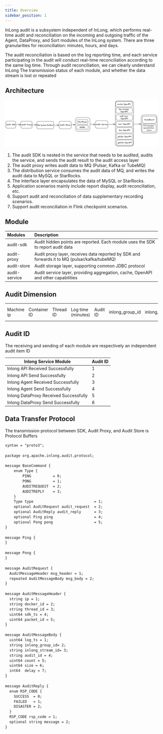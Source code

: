 ```yaml
---
title: Overview
sidebar_position: 1
---
```


InLong audit is a subsystem independent of InLong, which performs real-time audit and reconciliation on the incoming and outgoing traffic of the Agent, DataProxy, and Sort modules of the InLong system.
There are three granularities for reconciliation: minutes, hours, and days.

The audit reconciliation is based on the log reporting time, and each service participating in the audit will conduct real-time reconciliation according to the same log time. Through audit reconciliation, we can clearly understand InLong
The transmission status of each module, and whether the data stream is lost or repeated

## Architecture
![](img/audit_architecture.png)
1. The audit SDK is nested in the service that needs to be audited, audits the service, and sends the audit result to the audit access layer
2. The audit proxy writes audit data to MQ (Pulsar, Kafka or TubeMQ)
3. The distribution service consumes the audit data of MQ, and writes the audit data to MySQL or StarRocks.
4. The interface layer encapsulates the data of MySQL or StarRocks.
5. Application scenarios mainly include report display, audit reconciliation, etc.
6. Support audit and reconciliation of data supplementary recording scenarios.
7. Support audit reconciliation in Flink checkpoint scenarios.

## Module

| Modules                     | Description                                                                                  |
|:----------------------------|:---------------------------------------------------------------------------------------------|
| audit-sdk                   | Audit hidden points are reported. Each module uses the SDK to report audit data              |
| audit-proxy                 | Audit proxy layer, receives data reported by SDK and forwards it to MQ (pulsar/kafka/tubeMQ) |
| audit-store                 | Audit storage layer, supporting common JDBC protocol                                         |
| audit-service               | Audit service layer, providing aggregation, cache, OpenAPI and other capabilities            |

## Audit Dimension
| | | || | | | | | |
| ---- | ---- | ---- | ---- | ---- | ---- | ---- | ---- | ---- | ---- |
| Machine ip | Container ID | Thread ID | Log time (minutes) | Audit ID | inlong_group_id | inlong_stream_id | Number of records | Size | Transmission delay (ms) |
## Audit ID
The receiving and sending of each module are respectively an independent audit item ID

|Inlong Service Module |Audit ID |
|----|----|
|Inlong API Received Successfully	|1 |
|Inlong API Send Successfully	|2|
|Inlong Agent Received Successfully	|3|
|Inlong Agent Send Successfully	|4|
|Inlong DataProxy Received Successfully	|5|
|Inlong DataProxy Send Successfully	|6|

## Data Transfer Protocol
The transmission protocol between SDK, Audit Proxy, and Audit Store is Protocol Buffers
```markdown
syntax = "proto3";

package org.apache.inlong.audit.protocol;

message BaseCommand {
    enum Type {
        PING          = 0;
        PONG          = 1;
        AUDITREQUEST  = 2;
        AUDITREPLY    = 3;
    }
    Type type                            = 1;
    optional AuditRequest audit_request  = 2;
    optional AuditReply audit_reply      = 3;
    optional Ping ping                   = 4;
    optional Pong pong                   = 5;
}

message Ping {
}

message Pong {
}

message AuditRequest {
  AuditMessageHeader msg_header = 1;   
  repeated AuditMessageBody msg_body = 2;   
}

message AuditMessageHeader {
  string ip = 1;            
  string docker_id = 2;     
  string thread_id = 3;     
  uint64 sdk_ts = 4;        
  uint64 packet_id = 5;     
}

message AuditMessageBody {
  uint64 log_ts = 1;   
  string inlong_group_id= 2;   
  string inlong_stream_id= 3; 
  string audit_id = 4;   
  uint64 count = 5;     
  uint64 size = 6;      
  int64  delay = 7;      
}

message AuditReply {
  enum RSP_CODE {
    SUCCESS  = 0;  
    FAILED   = 1;   
    DISASTER = 2; 
  }
  RSP_CODE rsp_code = 1;   
  optional string message = 2;
}
```